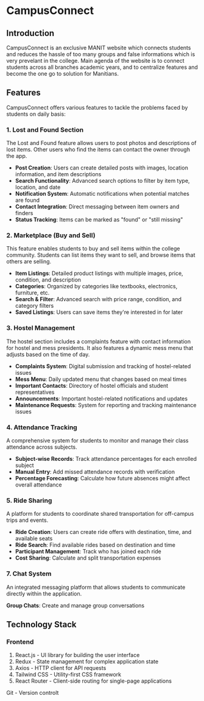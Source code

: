# CampusConnect

## Introduction

CampusConnect is an exclusive MANIT website which connects students and reduces the hassle of too many groups and false informations which is very prevelant in the college. Main agenda of the website is to connect students across all branches academic years, and to centralize features and become the one go to solution for Manitians.

## Features

CampusConnect offers various features to tackle the problems faced by students on daily basis:

### 1. Lost and Found Section

The Lost and Found feature allows users to post photos and descriptions of lost items. Other users who find the items can contact the owner through the app.

- **Post Creation**: Users can create detailed posts with images, location information, and item descriptions
- **Search Functionality**: Advanced search options to filter by item type, location, and date
- **Notification System**: Automatic notifications when potential matches are found
- **Contact Integration**: Direct messaging between item owners and finders
- **Status Tracking**: Items can be marked as "found" or "still missing"

### 2. Marketplace (Buy and Sell)

This feature enables students to buy and sell items within the college community. Students can list items they want to sell, and browse items that others are selling.

- **Item Listings**: Detailed product listings with multiple images, price, condition, and description
- **Categories**: Organized by categories like textbooks, electronics, furniture, etc.
- **Search & Filter**: Advanced search with price range, condition, and category filters
- **Saved Listings**: Users can save items they're interested in for later



### 3. Hostel Management

The hostel section includes a complaints feature with contact information for hostel and mess presidents. It also features a dynamic mess menu that adjusts based on the time of day.

- **Complaints System**: Digital submission and tracking of hostel-related issues
- **Mess Menu**: Daily updated menu that changes based on meal times
- **Important Contacts**: Directory of hostel officials and student representatives
- **Announcements**: Important hostel-related notifications and updates
- **Maintenance Requests**: System for reporting and tracking maintenance issues

### 4. Attendance Tracking

A comprehensive system for students to monitor and manage their class attendance across subjects.

- **Subject-wise Records**: Track attendance percentages for each enrolled subject
- **Manual Entry**: Add missed attendance records with verification
- **Percentage Forecasting**: Calculate how future absences might affect overall attendance

### 5. Ride Sharing

A platform for students to coordinate shared transportation for off-campus trips and events.

- **Ride Creation**: Users can create ride offers with destination, time, and available seats
- **Ride Search**: Find available rides based on destination and time
- **Participant Management**: Track who has joined each ride
- **Cost Sharing**: Calculate and split transportation expenses

### 7. Chat System

An integrated messaging platform that allows students to communicate directly within the application.

**Group Chats**: Create and manage group conversations

## Technology Stack

### Frontend

1. React.js - UI library for building the user interface
2. Redux - State management for complex application state
3. Axios - HTTP client for API requests
4. Tailwind CSS - Utility-first CSS framework
5. React Router - Client-side routing for single-page applications

 Git - Version controlt




